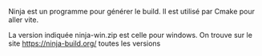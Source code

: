 Ninja est un programme pour générer le build. Il est utilisé par Cmake pour aller vite.  

La version indiquée ninja-win.zip est celle pour windows.
On trouve sur le site https://ninja-build.org/ toutes les versions   

